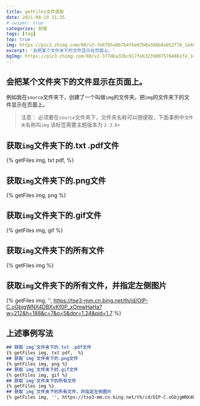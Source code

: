```yaml
---
title: getFiles文件获取
date: 2021-08-10 11:35
# swiper: true
categories: 前端
tags: [tag]
top: true
img: https://pic3.zhimg.com/80/v2-7e6795a0b7b4fbe87b0a388b8a052f78_1440w.jpg
excerpt: '会把某个文件夹下的文件显示在页面上。'
bgImg: https://pic3.zhimg.com/80/v2-377dba326c917feb32390075784661f4_1440w.jpg
---
```

## 会把某个文件夹下的文件显示在页面上。
例如我在`source`文件夹下，创建了一个叫做`img`的文件夹，把`img`的文件夹下的文件显示在页面上。
> 注意： 必须要在`source`文件夹下，文件夹名称可以随便取，下面事例中`文件夹`名称叫`img`
> 该标签需要主题版本为 `2.3.6+`

## 获取`img`文件夹下的.txt .pdf文件
{% getFiles img, txt pdf,  %}
## 获取`img`文件夹下的.png文件
{% getFiles img, png %}
## 获取`img`文件夹下的.gif文件
{% getFiles img, gif %}
## 获取`img`文件夹下的所有文件
{% getFiles img %}
## 获取`img`文件夹下的所有文件，并指定左侧图片
{% getFiles img, '', https://tse3-mm.cn.bing.net/th/id/OIP-C.oGbjgWNX4DBXyKf0P_xOmwHaHa?w=212&h=188&c=7&o=5&dpr=1.24&pid=1.7 %}

## 上述事例写法
```md
## 获取`img`文件夹下的.txt .pdf文件
{% getFiles img, txt pdf,  %}
## 获取`img`文件夹下的.png文件
{% getFiles img, png %}
## 获取`img`文件夹下的.gif文件
{% getFiles img, gif %}
## 获取`img`文件夹下的所有文件
{% getFiles img %}
## 获取`img`文件夹下的所有文件，并指定左侧图片
{% getFiles img, '', https://tse3-mm.cn.bing.net/th/id/OIP-C.oGbjgWNX4DBXyKf0P_xOmwHaHa?w=212&h=188&c=7&o=5&dpr=1.24&pid=1.7 %}
```